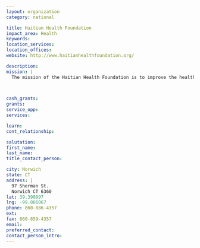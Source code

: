 ```yaml
---
layout: organization
category: national

title: Haitian Health Foundation
impact_area: Health
keywords: 
location_services: 
location_offices: 
website: http://www.haitianhealthfoundation.org/

description: 
mission: |
  The mission of the Haitian Health Foundation is to improve the health and well being of the poor, sick, and the infirm of the greater Jérémie area, with a focus on women and children.  This is accomplished through: a Secondary Care Outpatient Clinic; A Public Health outreach program; Nutritional Rehabilitation services;  Safe motherhood services;. Community Development programs; Self-help programs, which advance family & community self-sufficiency; Responding to emergencies and crises with humanitarian relief, and programs to facilitate the exchange of knowledge and expertise  between Haitians and the international community.

  

cash_grants: 
grants: 
service_opp: 
services: 

learn: 
cont_relationship: 

salutation: 
first_name: 
last_name: 
title_contact_person: 

city: Norwich
state: CT
address: |
  97 Sherman St.  
  Norwich CT 6360
lat: 39.390897
lng: -99.066067
phone: 860-886-4357
ext: 
fax: 860-859-4357
email: 
preferred_contact: 
contact_person_intro: 
---
```

